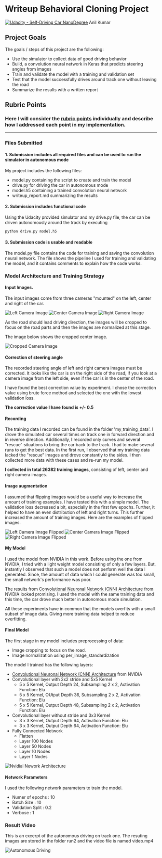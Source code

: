 # Writeup Behavioral Cloning Project
[![Udacity - Self-Driving Car NanoDegree](https://s3.amazonaws.com/udacity-sdc/github/shield-carnd.svg)](http://www.udacity.com/drive)
Anil Kumar


## Project Goals

The goals / steps of this project are the following:
* Use the simulator to collect data of good driving behavior
* Build, a convolution neural network in Keras that predicts steering angles from images
* Train and validate the model with a training and validation set
* Test that the model successfully drives around track one without leaving the road
* Summarize the results with a written report

[//]: # (Image References)

[image_nvidia_model]: ./report/model_architecture.png "Model Visualization"
[center_image]: ./report/center_camera.jpg "Center Training Image"
[left_image]: ./report/left_camera.jpg "Left Training Image"
[right_image]: ./report/right_camera.jpg "Right Training Image"
[center_image_cropped]: ./report/center_camera_cropped.jpg "Cropped Center Training Image"
[center_image_flipped]: ./report/center_camera_flipped.jpg "Flipped Center Training Image"
[left_image_flipped]: ./report/left_camera_flipped.jpg "Flipped Left Training Image"
[right_image_flipped]: ./report/right_camera_flipped.jpg "Flipped Right Training Image"
[video_autonomous_driving]: ./report/video.gif "Autonomous Driving"

## Rubric Points
### Here I will consider the [rubric points](https://review.udacity.com/#!/rubrics/432/view) individually and describe how I addressed each point in my implementation.

---
### Files Submitted

#### 1. Submission includes all required files and can be used to run the simulator in autonomous mode

My project includes the following files:
* model.py containing the script to create and train the model
* drive.py for driving the car in autonomous mode
* model.h5 containing a trained convolution neural network 
* writeup_report.md summarizing the results

#### 2. Submission includes functional code
Using the Udacity provided simulator and my drive.py file, the car can be driven autonomously around the track by executing 

```sh
python drive.py model.h5
```

#### 3. Submission code is usable and readable

The model.py file contains the code for training and saving the convolution neural network. The file shows the pipeline I used for training and validating the model, and it contains comments to explain how the code works.

### Model Architecture and Training Strategy

#### Input Images.

The input images come from three cameras "mounted" on the left, center and right of the car.

![Left Camera Image][left_image] ![Center Camera Image][center_image] ![Right Camera Image][right_image]

As the road should lead driving direction, the images will be cropped to focus on the road parts and then the images are normalized at this stage.

The image below shows the cropped center image.

![Cropped Camera Image][center_image_cropped]


#### Correction of steering angle

The recorded steering angle of left and right camera images must be corrected. It looks like the car is on the right side of the road, if you look at a camera image from the left side, even if the car is in the center of the road.

I have found the best correction value by experiment. I chose the correction value using brute force method and selected the one with the lowest validation loss.

**The correction value I have found is +/- 0.5**


#### Recording

The training data I recorded can be found in the folder 'my_training_data'. I drove the simulated car several times on track one in forward direction and in reverse direction. Additionally, I recorded only curves and several "rescue" situations to bring the car back to the track. I had to make several runs to get the best data. In the first run, I observed that my training data lacked the "rescue" images and drove constantly to the sides. I then collected more data with these cases and re-run my model.

**I collected in total 26382 training images**, consisting of left, center and right camera images.


#### Image augmentation

I assumed that flipping images would be a useful way to increase the amount of training examples. I have tested this with a simple model. The validation loss decreased a bit, especially in the first few epochs. Further, it helped to have an even distribution of left and right turns. This further increased the amount of training images. Here are the examples of flipped images.

![Left Camera Image Flipped][left_image_flipped] ![Center Camera Image Flipped][center_image_flipped] ![Right Camera Image Flipped][right_image_flipped]

#### My Model

I used the model from NVIDIA in this work. Before using the one from NVIDIA, I tried with a light weight model consisting of only a few layers. But, instantly I observed that such a model does not perform well the data I generated. Since, the amount of data which I could generate was too small, the small network's performance was poor.

The results from [Convolutional Neuronal Network (CNN) Architecture](https://devblogs.nvidia.com/deep-learning-self-driving-cars/) from NVIDIA looked promising. I used the model with the same training data and this time, the car drove much better in autonomous mode simulation.

All these experiments have in common that the models overfits with a small subset of image data. Giving more training data helped to reduce overfitting. 

#### Final Model

The first stage in my model includes preprocessing of data:

* Image cropping to focus on the road.
* Image normalization using per_image_standardization
 

The model I trained has the following layers:


* [Convolutional Neuronal Network (CNN) Architecture](https://devblogs.nvidia.com/deep-learning-self-driving-cars/) from NVIDIA
 * Convolutional layer with 2x2 stride and 5x5 Kernel
   * 5 x 5 Kernel, Output Depth 24, Subsampling 2 x 2, Activation Function: Elu
   * 5 x 5 Kernel, OUtput Depth 36, Subsampling 2 x 2, Activation Function: Elu
   * 5 x 5 Kernel, Output Depth 48, Subsampling 2 x 2, Activation Function: Elu
 * Convolutional layer without stride and 3x3 Kernel
   * 3 x 3 Kernel, Output Depth 64, Activation Function: Elu
   * 3 x 3 Kernel, Output Depth 64, Activation Function: Elu
 * Fully Connected Network
   * Flatten
   * Layer 100 Nodes
   * Layer 50 Nodes
   * Layer 10 Nodes
   * Layer 1 Nodes

![Nvidial Nework Architecture][image_nvidia_model]

#### Network Parameters

I used the following network parameters to train the model.

* Numer of epochs : 10
* Batch Size : 10
* Validation Split : 0.2
* Verbose : 1

### Result Video

This is an excerpt of the autonomous driving on track one. The resuting images are stored in the folder run2 and the video file is named video.mp4

![Autonomous Driving][video_autonomous_driving]

